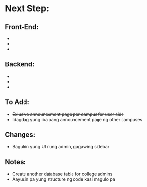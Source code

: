 <h1>Next Step:</h1>

<h2>Front-End:</h2>
<ul>
    <li></li>
    <li></li>
    <li></li>
</ul>

<h2>Backend:</h2>
<ul>
    <li></li>
    <li></li>
    <li></li>
</ul>

<h2>To Add:</h2>
<ul>
    <li><s>Exlusive announcement page per campus for user side</s></li>
    <li>Idagdag yung iba pang announcement page ng other campuses</li>
</ul>

<h2>Changes:</h2>
<ul>
    <li>Baguhin yung UI nung admin, gagawing sidebar</li>
</ul>

<h2>Notes:</h2>
<ul>
    <li>Create another database table for college admins</li>
    <li>Aayusin pa yung structure ng code kasi magulo pa</li>
</ul>